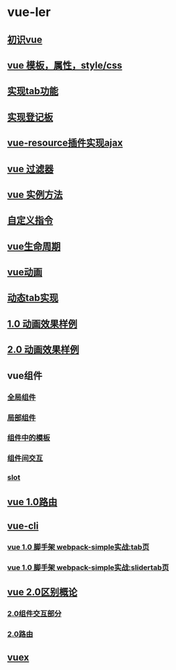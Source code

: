 # vue-ler
## [初识vue](init.md)
## [vue 模板，属性，style/css](template.md)
## [实现tab功能](tab.md)
## [实现登记板](test.md)
## [vue-resource插件实现ajax](vue_resource.md)
## [vue 过滤器](filter.md)
## [vue 实例方法](vue_method.md)
## [自定义指令](custom_order.md)
## [vue生命周期](lifecycle.md)
## [vue动画](animation.md)
## [动态tab实现](tab2.md)
## [1.0 动画效果样例](component_1.0.md)
## [2.0 动画效果样例](component_2.0.md)
## vue组件
### [全局组件](globle_component.md)
### [局部组件](local_component.md)
### [组件中的模板](component_template.md)
### [组件间交互](component_comunicate.md)
### [slot](slot.md)
## [vue 1.0路由](vue1.0router.md)
## [vue-cli](vuecli.md)
### [vue 1.0 脚手架 webpack-simple实战:tab页](vue-1.0-webpack-simple.md)
### [vue 1.0 脚手架 webpack-simple实战:slidertab页](vue-1.0-webpack-simple-slidertab.md)
## [vue 2.0区别概论](2.0diff.md)
### [2.0组件交互部分](2.0componnet_diff.md)
### [2.0路由](2.0router.md)
## [vuex](vuex.md)
